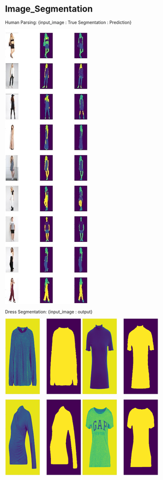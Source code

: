 # Image_Segmentation

Human Parsing: {input_image : True Segmentation : Prediction}

<img src="https://github.com/cjaitej/Image_Segmentation/blob/main/Human_parsing_using_UNET/Results/1.jpg">

Dress Segmentation:  {input_image : output}


<img src="https://github.com/cjaitej/Image_Segmentation/blob/main/dress_segmentation/Results/download1.png" width="250" height="250">   <img src="https://github.com/cjaitej/Image_Segmentation/blob/main/dress_segmentation/Results/download2.png" width="250" height="250">
  
<img src="https://github.com/cjaitej/Image_Segmentation/blob/main/dress_segmentation/Results/download3.png" width="250" height="250"> <img src="https://github.com/cjaitej/Image_Segmentation/blob/main/dress_segmentation/Results/download4.png" width="250" height="250">



